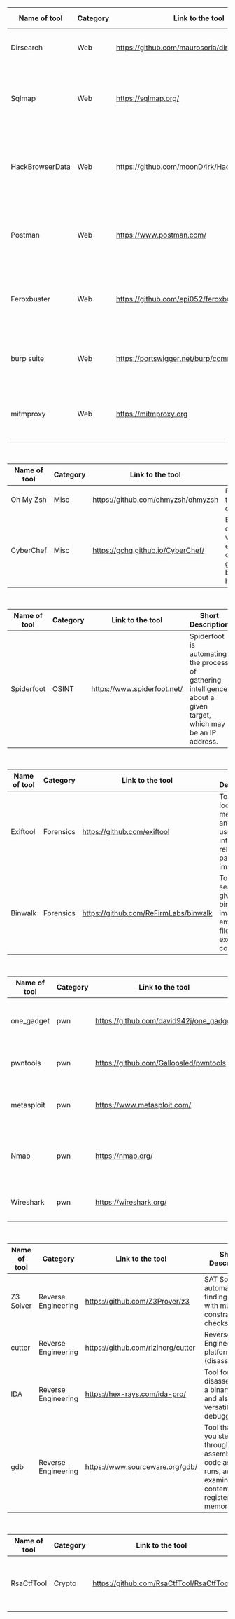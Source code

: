 | Name of tool    | Category | Link to the tool                               | Short Discription                                                                        |
| --------------- | -------- | ---------------------------------------------- | ---------------------------------------------------------------------------------------- |
| Dirsearch       | Web      | https://github.com/maurosoria/dirsearch        | Tool for scanning a website path.                                                        |
| Sqlmap          | Web      | https://sqlmap.org/                            | automates the process of detecting and exploiting SQL injection                          |
| HackBrowserData | Web      | https://github.com/moonD4rk/HackBrowserData    | Tools that could help us decrypt data like password, bookmark, history from the browser. |
| Postman         | Web      | https://www.postman.com/                       | Tool for testing API calls and stubing the data to APIs to mock the calls                |
| Feroxbuster     | Web      | https://github.com/epi052/feroxbuster          | A simple, fast, recursive content discovery tool written in Rust                         |
| burp suite      | Web      | https://portswigger.net/burp/communitydownload | It is tool for performing security testing of web applications.                          |
| mitmproxy       | Web      | https://mitmproxy.org                          | Mitmproxy is a free and open source interactive HTTPS proxy.                             |

<br>

| Name of tool | Category | Link to the tool                   | Short Description                                                                                                              |
| ------------ | -------- | ---------------------------------- | ------------------------------------------------------------------------------------------------------------------------------ |
| Oh My Zsh    | Misc     | https://github.com/ohmyzsh/ohmyzsh | Framework for zsh terminal customization.                                                                                      |
| CyberChef    | Misc     | https://gchq.github.io/CyberChef/  | Browser tool for quickly testing various encoding/encryption operations on a given input, such as base64, XOR, hexdumping, ... |

<br>

| Name of tool | Category | Link to the tool            | Short Description                                                                                                |
| ------------ | -------- | --------------------------- | ---------------------------------------------------------------------------------------------------------------- |
| Spiderfoot   | OSINT    | https://www.spiderfoot.net/ | Spiderfoot is automating the process of gathering intelligence about a given target, which may be an IP address. |

<br>

| Name of tool | Category  | Link to the tool                      | Short Description                                                                               |
| ------------ | --------- | ------------------------------------- | ----------------------------------------------------------------------------------------------- |
| Exiftool     | Forensics | https://github.com/exiftool           | Tool for looking into meta data and other useful information related to a particular image file |
| Binwalk      | Forensics | https://github.com/ReFirmLabs/binwalk | Tool for searching a given binary image for embedded files and executable code.                 |

<br>

| Name of tool | Category | Link to the tool                        | Short Description                                    |
| ------------ | -------- | --------------------------------------- | ---------------------------------------------------- |
| one_gadget   | pwn      | https://github.com/david942j/one_gadget | Tool for finding ROP-tools in libc6.so.6             |
| pwntools     | pwn      | https://github.com/Gallopsled/pwntools  | Library to develop exploits in Python                |
| metasploit   | pwn      | https://www.metasploit.com/             | Very powerful penetration testing framework          |
| Nmap         | pwn      | https://nmap.org/                       | utility for network discovery and security auditing. |
| Wireshark    | pwn      | https://wireshark.org/                  | Network protocol analyzer tool                       |

<br>

| Name of tool | Category            | Link to the tool                   | Short Description                                                                                               |
| ------------ | ------------------- | ---------------------------------- | --------------------------------------------------------------------------------------------------------------- |
| Z3 Solver    | Reverse Engineering | https://github.com/Z3Prover/z3     | SAT Solver for automating finding value with multiple constraint checks                                         |
| cutter       | Reverse Engineering | https://github.com/rizinorg/cutter | Reverse Engineering platform (disassembler)                                                                     |
| IDA          | Reverse Engineering | https://hex-rays.com/ida-pro/      | Tool for disassembling a binary file and also a versatile debugger                                              |
| gdb          | Reverse Engineering | https://www.sourceware.org/gdb/    | Tool that lets you step through the assembly code as it runs, and examine the contents of registers and memory. |

<br>

| Name of tool | Category | Link to the tool                         | Short Description                                            |
| ------------ | -------- | ---------------------------------------- | ------------------------------------------------------------ |
| RsaCtfTool   | Crypto   | https://github.com/RsaCtfTool/RsaCtfTool | RSA multi attacks tool : uncipher data from weak public key. |

